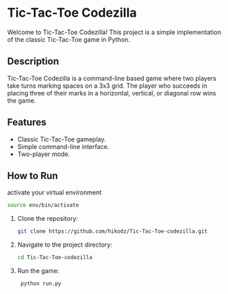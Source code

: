 # Tic-Tac-Toe Codezilla

Welcome to Tic-Tac-Toe Codezilla! This project is a simple implementation of the classic Tic-Tac-Toe game in Python.

## Description

Tic-Tac-Toe Codezilla is a command-line based game where two players take turns marking spaces on a 3x3 grid. The player who succeeds in placing three of their marks in a horizontal, vertical, or diagonal row wins the game.

## Features

- Classic Tic-Tac-Toe gameplay.
- Simple command-line interface.
- Two-player mode.

## How to Run

activate your virtual environment

```bash
source env/bin/activate
```

1. Clone the repository:

   ```bash
   git clone https://github.com/hikodz/Tic-Tac-Toe-codezilla.git
   ```

2. Navigate to the project directory:

   ```bash
   cd Tic-Tac-Toe-codezilla

   ```

3. Run the game:

   ```bash
    python run.py
   ```
